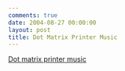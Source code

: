 ```yaml
---
comments: true
date: 2004-08-27 00:00:00
layout: post
title: Dot Matrix Printer Music
---
```


[Dot matrix printer music](http://qotile.net/dotmatrix.html)
